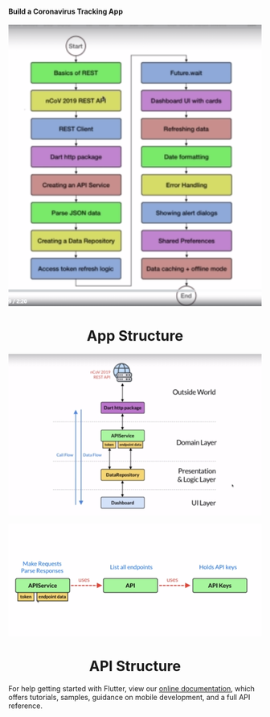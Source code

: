 
#### Build a Coronavirus Tracking App


  
  ![](Capture/pic3.PNG)
  
  <h1 align="center"> App Structure </h1>




  ![](Capture/pic2.PNG)


  


  ![](Capture/pic1.PNG)
  
  <h1 align="center"> API Structure </h1>



For help getting started with Flutter, view our
[online documentation](https://flutter.dev/docs), which offers tutorials,
samples, guidance on mobile development, and a full API reference.
